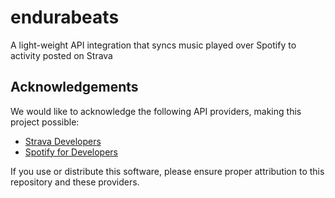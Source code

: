 # endurabeats
A light-weight API integration that syncs music played over Spotify to activity posted on Strava


## Acknowledgements

We would like to acknowledge the following API providers, making this project possible:

- [Strava Developers](https://developers.strava.com/)
- [Spotify for Developers](https://developer.spotify.com/)

If you use or distribute this software, please ensure proper attribution to this repository and these providers.
